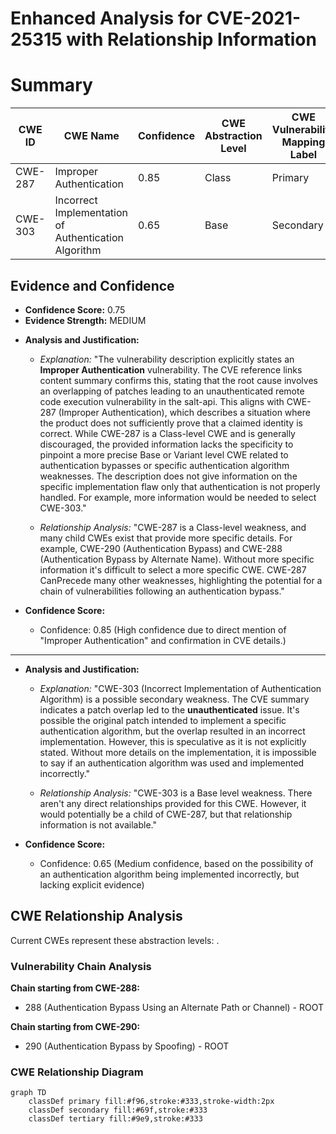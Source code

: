 # Enhanced Analysis for CVE-2021-25315 with Relationship Information

# Summary
| CWE ID | CWE Name | Confidence | CWE Abstraction Level | CWE Vulnerability Mapping Label | CWE-Vulnerability Mapping Notes |
|---|---|---|---|---|---|
| CWE-287 | Improper Authentication | 0.85 | Class | Primary | Allowed-with-Review |
| CWE-303 | Incorrect Implementation of Authentication Algorithm | 0.65 | Base | Secondary | Allowed |

## Evidence and Confidence

*   **Confidence Score:** 0.75
*   **Evidence Strength:** MEDIUM

- **Analysis and Justification:**  
  - *Explanation:* "The vulnerability description explicitly states an **Improper Authentication** vulnerability. The CVE reference links content summary confirms this, stating that the root cause involves an overlapping of patches leading to an unauthenticated remote code execution vulnerability in the salt-api. This aligns with CWE-287 (Improper Authentication), which describes a situation where the product does not sufficiently prove that a claimed identity is correct. While CWE-287 is a Class-level CWE and is generally discouraged, the provided information lacks the specificity to pinpoint a more precise Base or Variant level CWE related to authentication bypasses or specific authentication algorithm weaknesses. The description does not give information on the specific implementation flaw only that authentication is not properly handled. For example, more information would be needed to select CWE-303."
  
  - *Relationship Analysis:* "CWE-287 is a Class-level weakness, and many child CWEs exist that provide more specific details. For example, CWE-290 (Authentication Bypass) and CWE-288 (Authentication Bypass by Alternate Name). Without more specific information it's difficult to select a more specific CWE. CWE-287 CanPrecede many other weaknesses, highlighting the potential for a chain of vulnerabilities following an authentication bypass."

- **Confidence Score:**
  - Confidence: 0.85 (High confidence due to direct mention of "Improper Authentication" and confirmation in CVE details.)

---

- **Analysis and Justification:**  
  - *Explanation:* "CWE-303 (Incorrect Implementation of Authentication Algorithm) is a possible secondary weakness. The CVE summary indicates a patch overlap led to the **unauthenticated** issue. It's possible the original patch intended to implement a specific authentication algorithm, but the overlap resulted in an incorrect implementation. However, this is speculative as it is not explicitly stated. Without more details on the implementation, it is impossible to say if an authentication algorithm was used and implemented incorrectly."
  
  - *Relationship Analysis:* "CWE-303 is a Base level weakness. There aren't any direct relationships provided for this CWE. However, it would potentially be a child of CWE-287, but that relationship information is not available."

- **Confidence Score:**
  - Confidence: 0.65 (Medium confidence, based on the possibility of an authentication algorithm being implemented incorrectly, but lacking explicit evidence)


## CWE Relationship Analysis

Current CWEs represent these abstraction levels: .


### Vulnerability Chain Analysis

**Chain starting from CWE-288:**
- 288 (Authentication Bypass Using an Alternate Path or Channel) - ROOT


**Chain starting from CWE-290:**
- 290 (Authentication Bypass by Spoofing) - ROOT



### CWE Relationship Diagram

```mermaid
graph TD
    classDef primary fill:#f96,stroke:#333,stroke-width:2px
    classDef secondary fill:#69f,stroke:#333
    classDef tertiary fill:#9e9,stroke:#333
```
